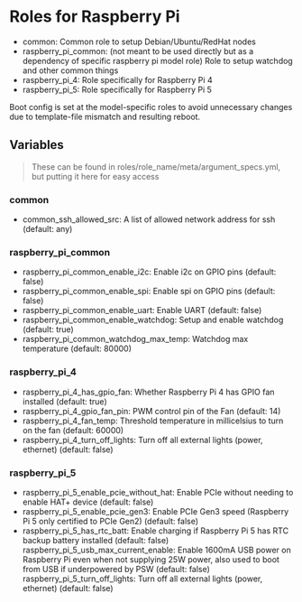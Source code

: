 # Roles for Raspberry Pi

- common: Common role to setup Debian/Ubuntu/RedHat nodes
- raspberry_pi_common: (not meant to be used directly but as a dependency of specific raspberry pi model role) Role to setup watchdog and other common things
- raspberry_pi_4: Role specifically for Raspberry Pi 4
- raspberry_pi_5: Role specifically for Raspberry Pi 5

Boot config is set at the model-specific roles to avoid unnecessary changes due to template-file mismatch and resulting reboot.

## Variables
> These can be found in roles/role_name/meta/argument_specs.yml, but putting it here for easy access
### common
- common_ssh_allowed_src: A list of allowed network address for ssh (default: any)

### raspberry_pi_common
- raspberry_pi_common_enable_i2c: Enable i2c on GPIO pins (default: false)
- raspberry_pi_common_enable_spi: Enable spi on GPIO pins (default: false)
- raspberry_pi_common_enable_uart: Enable UART (default: false)
- raspberry_pi_common_enable_watchdog: Setup and enable watchdog (default: true)
- raspberry_pi_common_watchdog_max_temp: Watchdog max temperature (default: 80000)

### raspberry_pi_4
- raspberry_pi_4_has_gpio_fan: Whether Raspberry Pi 4 has GPIO fan installed (default: true)
- raspberry_pi_4_gpio_fan_pin: PWM control pin of the Fan (default: 14)
- raspberry_pi_4_fan_temp: Threshold temperature in millicelsius to turn on the fan (default: 60000)
- raspberry_pi_4_turn_off_lights: Turn off all external lights (power, ethernet) (default: false)

### raspberry_pi_5
- raspberry_pi_5_enable_pcie_without_hat: Enable PCIe without needing to enable HAT+ device (default: false)
- raspberry_pi_5_enable_pcie_gen3: Enable PCIe Gen3 speed (Raspberry Pi 5 only certified to PCIe Gen2) (default: false)
- raspberry_pi_5_has_rtc_batt: Enable charging if Raspberry Pi 5 has RTC backup battery installed (default: false)
raspberry_pi_5_usb_max_current_enable: Enable 1600mA USB power on Raspberry Pi even when not supplying 25W power, also used to boot from USB if underpowered by PSW (default: false)
raspberry_pi_5_turn_off_lights: Turn off all external lights (power, ethernet) (default: false)
